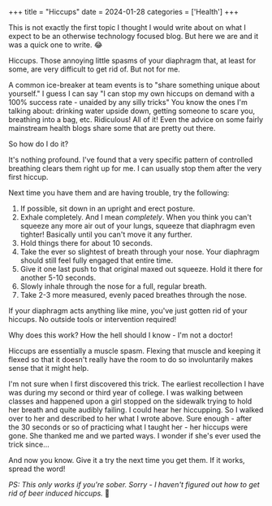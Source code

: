 +++
title = "Hiccups"
date = 2024-01-28
categories = ['Health']
+++

This is not exactly the first topic I thought I would write about on what I expect to be an otherwise technology focused blog. But here we are and it was a quick one to write. :joy:

Hiccups. Those annoying little spasms of your diaphragm that, at least for some, are very difficult to get rid of. But not for me.
<!--more-->

A common ice-breaker at team events is to "share something unique about yourself." I guess I can say "I can stop my own hiccups on demand with a 100% success rate - unaided by any silly tricks" You know the ones I'm talking about: drinking water upside down, getting someone to scare you, breathing into a bag, etc. Ridiculous! All of it! Even the advice on some fairly mainstream health blogs share some that are pretty out there.

So how do I do it?

It's nothing profound. I've found that a very specific pattern of controlled breathing clears them right up for me. I can usually stop them after the very first hiccup.

Next time you have them and are having trouble, try the following:

1. If possible, sit down in an upright and erect posture.
2. Exhale completely. And I mean _completely_. When you think you can't squeeze any more air out of your lungs, squeeze that diaphragm even tighter! Basically until you can't move it any further.
3. Hold things there for about 10 seconds.
4. Take the ever so slightest of breath through your nose. Your diaphragm should still feel fully engaged that entire time.
5. Give it one last push to that original maxed out squeeze. Hold it there for another 5-10 seconds.
6. Slowly inhale through the nose for a full, regular breath.
7. Take 2-3 more measured, evenly paced breathes through the nose.

If your diaphragm acts anything like mine, you've just gotten rid of your hiccups. No outside tools or intervention required!

Why does this work? How the hell should I know - I'm not a doctor!

Hiccups are essentially a muscle spasm. Flexing that muscle and keeping it flexed so that it doesn't really have the room to do so involuntarily makes sense that it might help.

I'm not sure when I first discovered this trick. The earliest recollection I have was during my second or third year of college. I was walking between classes and happened upon a girl stopped on the sidewalk trying to hold her breath and quite audibly failing. I could hear her hiccupping. So I walked over to her and described to her what I wrote above. Sure enough - after the 30 seconds or so of practicing what I taught her - her hiccups were gone. She thanked me and we parted ways. I wonder if she's ever used the trick since...

And now you know. Give it a try the next time you get them. If it works, spread the word!

_PS: This only works if you're sober. Sorry - I haven't figured out how to get rid of beer induced hiccups._ :beer: